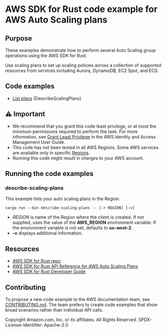 # AWS SDK for Rust code example for AWS Auto Scaling plans

## Purpose

These examples demonstrate how to perform several Auto Scaling group operations using the AWS SDK for Rust.

Use scaling plans to set up scaling policies across a collection of supported resources from services including Aurora, DynamoDB, EC2 Spot, and ECS.

## Code examples

- [List plans](src/bin/describe-scaling-plans.rs) (DescribeScalingPlans)

## ⚠ Important

- We recommend that you grant this code least privilege,
  or at most the minimum permissions required to perform the task.
  For more information, see
  [Grant Least Privilege](https://docs.aws.amazon.com/IAM/latest/UserGuide/best-practices.html#grant-least-privilege)
  in the AWS Identity and Access Management User Guide.
- This code has not been tested in all AWS Regions.
  Some AWS services are available only in specific
  [Regions](https://aws.amazon.com/about-aws/global-infrastructure/regional-product-services).
- Running this code might result in charges to your AWS account.

## Running the code examples

### describe-scaling-plans

This example lists your auto scaling plans in the Region.

`cargo run --bin describe-scaling-plans -- [-r REGION] [-v]`

- _REGION_ is name of the Region where the client is created.
  If not supplied, uses the value of the **AWS_REGION** environment variable.
  If the environment variable is not set, defaults to **us-west-2**.
- **-v** displays additional information.

## Resources

- [AWS SDK for Rust repo](https://github.com/awslabs/aws-sdk-rust)
- [AWS SDK for Rust API Reference for AWS Auto Scaling Plans](https://docs.rs/aws-sdk-autoscalingplans/latest/aws_sdk_autoscalingplans)
- [AWS SDK for Rust Developer Guide](https://docs.aws.amazon.com/sdk-for-rust/latest/dg)

## Contributing

To propose a new code example to the AWS documentation team,
see [CONTRIBUTING.md](https://github.com/awsdocs/aws-doc-sdk-examples/blob/master/CONTRIBUTING.md).
The team prefers to create code examples that show broad scenarios rather than individual API calls.

Copyright Amazon.com, Inc. or its affiliates. All Rights Reserved. SPDX-License-Identifier: Apache-2.0
